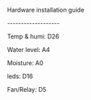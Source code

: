 <html><head><meta content="text/html; charset=UTF-8" http-equiv="content-type"></head><body class="c3"><p class="c0"><span class="c1">Hardware installation guide</span></p><p class="c0"><span class="c1">-------------------</span></p><p class="c0 c2"><span class="c1"></span></p><p class="c0"><span class="c1">Temp &amp; humi: D26</span></p><p class="c0 c2"><span class="c1"></span></p><p class="c0"><span class="c1">Water level: A4</span></p><p class="c0 c2"><span class="c1"></span></p><p class="c0"><span class="c1">Moisture: A0</span></p><p class="c0 c2"><span class="c1"></span></p><p class="c0"><span class="c1">leds: D16</span></p><p class="c0 c2"><span class="c1"></span></p><p class="c0"><span class="c1">Fan/Relay: D5</span></p><p class="c0 c2"><span class="c1"></span></p></body></html>
